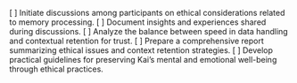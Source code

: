 [ ] Initiate discussions among participants on ethical considerations related to memory processing.
[ ] Document insights and experiences shared during discussions.
[ ] Analyze the balance between speed in data handling and contextual retention for trust.
[ ] Prepare a comprehensive report summarizing ethical issues and context retention strategies.
[ ] Develop practical guidelines for preserving Kai’s mental and emotional well-being through ethical practices.